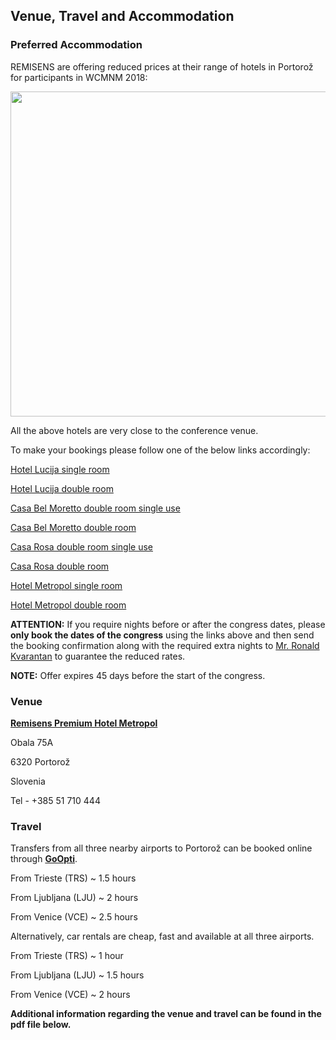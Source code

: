 ## Venue, Travel and Accommodation 

### Preferred Accommodation


REMISENS are offering reduced prices at their range of hotels in Portorož for participants in WCMNM 2018:

<img src="/4m-association/assets/images/files/HOTEL OFFER.png" width="520px">

All the above hotels are very close to the conference venue.

To make your bookings please follow one of the below links accordingly:


[Hotel Lucija single room](https://gc.synxis.com/rez.aspx?Chain=13363&template=GCF&hotel=64576&dest=PR&shell=G_GCF&locale=en-US&arrive=2018-09-17&depart=2018-09-19&adult=1&room=&start=availresults&child=0&childages=&promo=8348&_ga=2.141959730.1862206183.1528187295-1781727637.1527861995)

[Hotel Lucija double room](https://gc.synxis.com/rez.aspx?Chain=13363&template=GCF&hotel=64576&dest=PR&shell=G_GCF&locale=en-US&arrive=2018-09-17&depart=2018-09-19&adult=2&room=&start=availresults&child=0&childages=&promo=8347&_ga=2.141959730.1862206183.1528187295-1781727637.1527861995)




[Casa Bel Moretto double room single use](https://gc.synxis.com/rez.aspx?Chain=13363&template=GCF&hotel=64579&dest=PR&shell=G_GCF&locale=en-US&arrive=2018-09-17&depart=2018-09-19&adult=1&room=&start=availresults&child=0&childages=&promo=8348&_ga=2.141026610.1862206183.1528187295-1781727637.1527861995)

[Casa Bel Moretto double room](https://gc.synxis.com/rez.aspx?Chain=13363&template=GCF&hotel=64579&dest=PR&shell=G_GCF&locale=en-US&arrive=2018-09-17&depart=2018-09-19&adult=2&room=&start=availresults&child=0&childages=&promo=8347&_ga=2.141026610.1862206183.1528187295-1781727637.1527861995)




[Casa Rosa double room single use](https://gc.synxis.com/rez.aspx?Chain=13363&template=GCF&hotel=64575&dest=PR&shell=G_GCF&locale=en-US&arrive=2018-09-17&depart=2018-09-19&adult=1&room=&start=availresults&child=0&childages=&promo=8348&_ga=2.103287296.1862206183.1528187295-1781727637.1527861995)

[Casa Rosa double room](https://gc.synxis.com/rez.aspx?Chain=13363&template=GCF&hotel=64575&dest=PR&shell=G_GCF&locale=en-US&arrive=2018-09-17&depart=2018-09-19&adult=2&room=&start=availresults&child=0&childages=&promo=8347&_ga=2.103287296.1862206183.1528187295-1781727637.1527861995)





[Hotel Metropol single room](https://gc.synxis.com/rez.aspx?Chain=13363&template=GCF&hotel=64577&dest=PR&shell=G_GCF&locale=en-US&arrive=2018-09-17&depart=2018-09-19&adult=1&room=&start=availresults&child=0&childages=&promo=8348&_ga=2.62328236.1862206183.1528187295-1781727637.1527861995)


[Hotel Metropol double room](https://gc.synxis.com/rez.aspx?Chain=13363&template=GCF&hotel=64577&dest=PR&shell=G_GCF&locale=en-US&arrive=2018-09-17&depart=2018-09-19&adult=2&room=&start=availresults&child=0&childages=&promo=8347&_ga=2.62328236.1862206183.1528187295-1781727637.1527861995)



**ATTENTION:** If you require nights before or after the congress dates, please **only book the dates of the congress** using the links above and then send the booking confirmation along with the required extra nights to <a href="mailto:ronald.kvarantan@remisens.com">Mr. Ronald Kvarantan</strong></a> to guarantee the reduced rates. 



**NOTE:** Offer expires 45 days before the start of the congress.

### Venue


[**Remisens Premium Hotel Metropol**](https://www.remisens.com/en/hotel-metropol)

Obala 75A

6320 Portorož

Slovenia

Tel - +385 51 710 444

### Travel


Transfers from all three nearby airports to Portorož can
be booked online through [**GoOpti**](https://www.goopti.com/en/).

From Trieste (TRS) ~ 1.5 hours

From Ljubljana (LJU) ~ 2 hours

From Venice (VCE) ~ 2.5 hours


Alternatively, car rentals are cheap, fast and available at
all three airports.

From Trieste (TRS) ~ 1 hour

From Ljubljana (LJU) ~ 1.5 hours 

From Venice (VCE) ~ 2 hours



**Additional information regarding the venue and travel can be found in the pdf file below.**